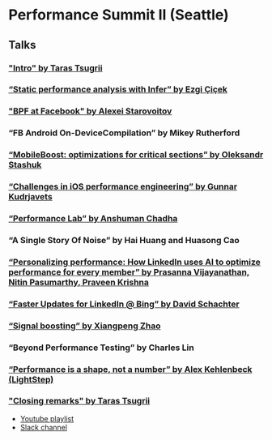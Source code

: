 # Performance Summit II (Seattle)

## Talks

### ["Intro" by Taras Tsugrii](https://www.youtube.com/watch?v=-jyM9eHLo74&list=PLkBzZYJWYzWsbI6sQnqKYF_YEupsdnxIi&index=2)

### [“Static performance analysis with Infer” by Ezgi Çiçek](https://www.youtube.com/watch?v=-sqdJbvqeNQ&list=PLkBzZYJWYzWsbI6sQnqKYF_YEupsdnxIi)

### ["BPF at Facebook" by Alexei Starovoitov](https://www.youtube.com/watch?v=ZYBXZFKPS28&list=PLkBzZYJWYzWsbI6sQnqKYF_YEupsdnxIi&index=3)

### “FB Android On-DeviceCompilation” by Mikey Rutherford

### [“MobileBoost: optimizations for critical sections” by Oleksandr Stashuk](https://www.youtube.com/watch?v=dyBg5MmI4pA&list=PLkBzZYJWYzWsbI6sQnqKYF_YEupsdnxIi&index=4)

### [“Challenges in iOS performance engineering” by Gunnar Kudrjavets](https://www.youtube.com/watch?v=zdxvxZAUhbI&list=PLkBzZYJWYzWsbI6sQnqKYF_YEupsdnxIi&index=5)

### [“Performance Lab” by Anshuman Chadha](https://www.youtube.com/watch?v=gnTs1FTQo-8&list=PLkBzZYJWYzWsbI6sQnqKYF_YEupsdnxIi&index=6)

### “A Single Story Of Noise” by Hai Huang and Huasong Cao

### [“Personalizing performance: How LinkedIn uses AI to optimize performance for every member” by Prasanna Vijayanathan, Nitin Pasumarthy, Praveen Krishna](https://www.youtube.com/watch?v=4A13Pzal8Hg&list=PLkBzZYJWYzWsbI6sQnqKYF_YEupsdnxIi&index=7)

### [“Faster Updates for LinkedIn @ Bing” by David Schachter](https://www.youtube.com/watch?v=cYs1aYVNUoQ&list=PLkBzZYJWYzWsbI6sQnqKYF_YEupsdnxIi&index=8)

### [“Signal boosting” by Xiangpeng Zhao](https://www.youtube.com/watch?v=90wiDt2onoM&list=PLkBzZYJWYzWsbI6sQnqKYF_YEupsdnxIi&index=10)

### “Beyond Performance Testing” by Charles Lin

### [“Performance is a shape, not a number” by Alex Kehlenbeck (LightStep)](https://www.youtube.com/watch?v=EG7Zhd6gLiw&list=PLkBzZYJWYzWsbI6sQnqKYF_YEupsdnxIi&index=9)

### ["Closing remarks" by Taras Tsugrii](https://www.youtube.com/watch?v=pDBqpDH2qL4&list=PLkBzZYJWYzWsbI6sQnqKYF_YEupsdnxIi&index=11)

- [Youtube playlist](https://www.youtube.com/playlist?list=PLkBzZYJWYzWsbI6sQnqKYF_YEupsdnxIi)
- [Slack channel](https://performancesummithq.slack.com/archives/C014S1L1GL9)
